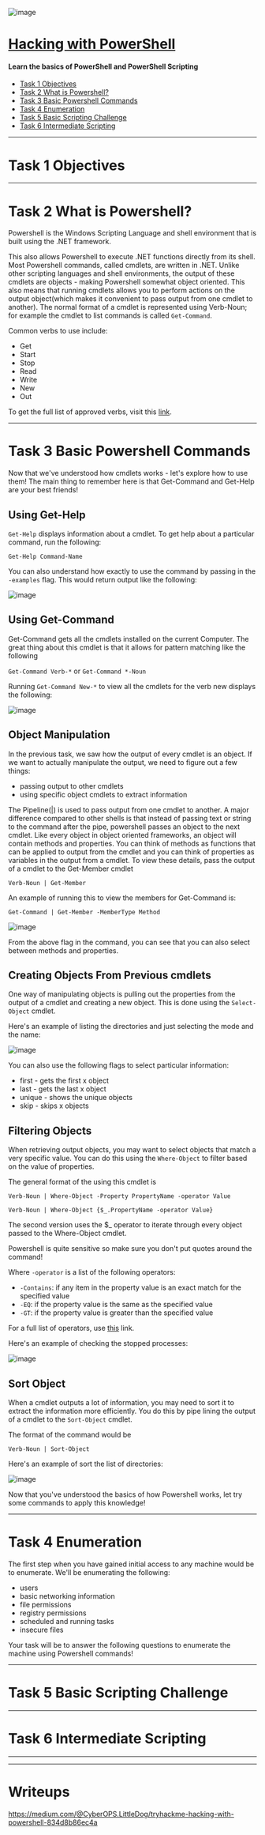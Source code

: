 ![image](https://user-images.githubusercontent.com/51442719/198330831-01746f52-0905-417f-9c2d-487c98ddf0e2.png)

# [Hacking with PowerShell](https://tryhackme.com/room/powershell)
#### Learn the basics of PowerShell and PowerShell Scripting

- [Task 1  Objectives](#)
- [Task 2  What is Powershell?](#)
- [Task 3  Basic Powershell Commands](#)
- [Task 4  Enumeration](#)
- [Task 5  Basic Scripting Challenge](#)
- [Task 6  Intermediate Scripting](#)

---

# Task 1  Objectives

---

# Task 2  What is Powershell?

Powershell is the Windows Scripting Language and shell environment that is built using the .NET framework.

This also allows Powershell to execute .NET functions directly from its shell. Most Powershell commands, called cmdlets, are written in .NET. Unlike other scripting languages and shell environments, the output of these cmdlets are objects - making Powershell somewhat object oriented. This also means that running cmdlets allows you to perform actions on the output object(which makes it convenient to pass output from one cmdlet to another). The normal format of a cmdlet is represented using Verb-Noun; for example the cmdlet to list commands is called `Get-Command`.

Common verbs to use include:
- Get
- Start
- Stop 
- Read
- Write
- New
- Out

To get the full list of approved verbs, visit this [link](https://docs.microsoft.com/en-us/powershell/scripting/developer/cmdlet/approved-verbs-for-windows-powershell-commands?view=powershell-7).

---

# Task 3  Basic Powershell Commands

Now that we've understood how cmdlets works - let's explore how to use them! The main thing to remember here is that Get-Command and Get-Help are your best friends! 

## Using Get-Help

`Get-Help` displays information about a cmdlet. To get help about a particular command, run the following:

`Get-Help Command-Name`

You can also understand how exactly to use the command by passing in the `-examples` flag. This would return output like the following: 

![image](https://user-images.githubusercontent.com/51442719/198332012-62370a83-c39e-4c26-97ff-1e3104b7aa7f.png)

## Using Get-Command

Get-Command gets all the cmdlets installed on the current Computer. The great thing about this cmdlet is that it allows for pattern matching like the following

`Get-Command Verb-*` or `Get-Command *-Noun`

Running `Get-Command New-*` to view all the cmdlets for the verb new displays the following: 

![image](https://user-images.githubusercontent.com/51442719/198332263-652de6f6-23ce-40c6-8348-1a3bb4c03c61.png)

## Object Manipulation

In the previous task, we saw how the output of every cmdlet is an object. If we want to actually manipulate the output, we need to figure out a few things:

- passing output to other cmdlets
- using specific object cmdlets to extract information

The Pipeline(|) is used to pass output from one cmdlet to another. A major difference compared to other shells is that instead of passing text or string to the command after the pipe, powershell passes an object to the next cmdlet. Like every object in object oriented frameworks, an object will contain methods and properties. You can think of methods as functions that can be applied to output from the cmdlet and you can think of properties as variables in the output from a cmdlet. To view these details, pass the output of a cmdlet to the Get-Member cmdlet

`Verb-Noun | Get-Member` 

An example of running this to view the members for Get-Command is:

`Get-Command | Get-Member -MemberType Method`

![image](https://user-images.githubusercontent.com/51442719/198332626-ebed10db-be1e-4078-8dab-15fb3da8aae2.png)

From the above flag in the command, you can see that you can also select between methods and properties.

## Creating Objects From Previous cmdlets

One way of manipulating objects is pulling out the properties from the output of a cmdlet and creating a new object. This is done using the `Select-Object` cmdlet. 

Here's an example of listing the directories and just selecting the mode and the name:

![image](https://user-images.githubusercontent.com/51442719/198332731-df099d8a-44bc-43c7-ae16-ef6b857c6237.png)

You can also use the following flags to select particular information:

- first - gets the first x object
- last - gets the last x object
- unique - shows the unique objects
- skip - skips x objects

## Filtering Objects

When retrieving output objects, you may want to select objects that match a very specific value. You can do this using the `Where-Object` to filter based on the value of properties. 

The general format of the using this cmdlet is 

`Verb-Noun | Where-Object -Property PropertyName -operator Value`

`Verb-Noun | Where-Object {$_.PropertyName -operator Value}`

The second version uses the $_ operator to iterate through every object passed to the Where-Object cmdlet.

Powershell is quite sensitive so make sure you don't put quotes around the command!

Where `-operator` is a list of the following operators:

- `-Contains`: if any item in the property value is an exact match for the specified value
- `-EQ`: if the property value is the same as the specified value
- `-GT`: if the property value is greater than the specified value

For a full list of operators, use [this](https://docs.microsoft.com/en-us/powershell/module/microsoft.powershell.core/where-object?view=powershell-6) link.

Here's an example of checking the stopped processes:

![image](https://user-images.githubusercontent.com/51442719/198333262-58180825-0ebd-4eb9-8fb4-2f15eb8cdd52.png)

## Sort Object

When a cmdlet outputs a lot of information, you may need to sort it to extract the information more efficiently. You do this by pipe lining the output of a cmdlet to the `Sort-Object` cmdlet.

The format of the command would be

`Verb-Noun | Sort-Object`

Here's an example of sort the list of directories:

![image](https://user-images.githubusercontent.com/51442719/198333375-a00ce29c-b23a-4423-b314-bdb54c39b968.png)

Now that you've understood the basics of how Powershell works, let try some commands to apply this knowledge!

---

# Task 4  Enumeration

The first step when you have gained initial access to any machine would be to enumerate. We'll be enumerating the following:

- users
- basic networking information
- file permissions
- registry permissions
- scheduled and running tasks
- insecure files

Your task will be to answer the following questions to enumerate the machine using Powershell commands! 

---

# Task 5  Basic Scripting Challenge

---

# Task 6  Intermediate Scripting

---

---

# Writeups
https://medium.com/@CyberOPS.LittleDog/tryhackme-hacking-with-powershell-834d8b86ec4a
